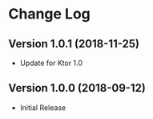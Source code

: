# Change Log

## Version 1.0.1 (2018-11-25)

* Update for Ktor 1.0

## Version 1.0.0 (2018-09-12)

* Initial Release
